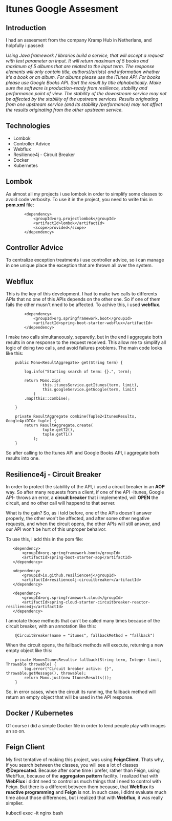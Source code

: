 
# Itunes Google Assesment

## Introduction

I had an assesment from the company Kramp Hub in Netherlans, and holpfully i passed:

*Using Java framework / libraries build a service, that will accept a request with text parameter on input. It will return maximum of 5 books and maximum of 5 albums that are related to the input term. The response elements will only contain title, authors(/artists) and information whether it's a book or an album. For albums please use the iTunes API. For books please use Google Books API. Sort the result by title alphabetically. Make sure the software is production-ready from resilience, stability and performance point of view. The stability of the downstream service may not be affected by the stability of the upstream services. Results originating from one upstream service (and its stability /performance) may not affect the results originating from the other upstream service.*

## Technologies 

 - Lombok
 - Controller Advice
 - Webflux
 - Resilience4j - Circuit Breaker
 - Docker
 - Kubernetes

## Lombok

As almost all my projects i use lombok in order to simplify some classes to avoid code verbosity. To use it in the project, you need to write this in **pom.xml** file:
```
		<dependency>
		    <groupId>org.projectlombok</groupId>
		    <artifactId>lombok</artifactId>
		    <scope>provided</scope>
		</dependency>	
```

## Controller Advice

To centralize exception treatments i use controller advice, so i can manage in one unique place the exception that are thrown all over the system.

## Webflux

This is the key of this development.  I had to make two calls to differents APIs that no one of this APIs depends on the other one. So if one of them fails the other musn't nned to be affected. To achive this, i used **webflux**. 

```
		<dependency>
	   		<groupId>org.springframework.boot</groupId>
	   		<artifactId>spring-boot-starter-webflux</artifactId>
		</dependency>
```
I make two calls simultaneously, separetly, but in the end i aggregate both results in one response to the request received. This allow me to simplify all logic of doing two calls, and avoid failures problems. The main code looks like this:
```
	public Mono<ResultAggregate> get(String term) {
		
		log.info("Starting search of term: {}.", term);
		
		return Mono.zip(
				this.itunesService.getItunes(term, limit),
				this.googleService.getGoogle(term, limit)
			)
		.map(this::combine);
				
	}
	
	private ResultAggregate combine(Tuple2<ItunesResults, GoogleApiDTO> tuple) {
		return ResultAggregate.create(
				tuple.getT2(), 
				tuple.getT1()
			);
	}
```
So after calling to the Itunes API and Google Books API, i aggregate both results into one.

## Resilience4j - Circuit Breaker

In order to protect the stability of the API, i used a circuit breaker in an **AOP** way. So after many requests from a client, if one of the API -Itunes, Google API- throws an error, a **circuit breaker** that i implemented, will **OPEN** the circuit, and no other call will happend to that server.  

What is the gain? So, as i told before, one of the APIs doesn`t answer properly, the other won't be affected, and after some other negative requests, and when the circuit opens, the other APIs will still answer, and our API won't be hurt of this unproper behaivor.

To use this, i add this in the pom file:

 ```
	<dependency>
	    <groupId>org.springframework.boot</groupId>
	    <artifactId>spring-boot-starter-aop</artifactId>
	</dependency>	
		
	<dependency>
	    <groupId>io.github.resilience4j</groupId>
	    <artifactId>resilience4j-circuitbreaker</artifactId>
	</dependency>	
	
	<dependency>
	    <groupId>org.springframework.cloud</groupId>
	    <artifactId>spring-cloud-starter-circuitbreaker-reactor-resilience4j</artifactId>
	</dependency>
```
I annotate those methods that can`t be called many times because of the circuit breaker, with an annotation like this:

```
	@CircuitBreaker(name = "itunes", fallbackMethod = "fallback")
```
When the circuit opens, the fallback methods will execute, returning a new empty object like this:

```
	private Mono<ItunesResults> fallback(String term, Integer limit, Throwable throwable) {
		log.error("Circuit breaker active: {}", throwable.getMessage(), throwable);
		return Mono.just(new ItunesResults());
	}
```

So, in error cases, when the circuit its running, the fallback method will return an empty object that will be used in the API response.

## Docker / Kubernetes

Of course i did a simple Docker file in order to lend people play with images an so on.

## Feign Client

My first tentative of making this project, was using **FeignClient**. Thats why, if you search between the classes, you will see a lot of classes **@Deprecated**. Because after some time i prefer, rather than Feign, using WebFlux, because of the **aggregaton pattern** facility. 
I realized that with **WebFlux** i didnt need to control as much things that i need to control with Feign. But there is a different between them because, that **Webflux** its **reactive programming** and **Feign** is not. In such case, i didnt evaluate much time about those differences, but  i realized that with **Webflux**, it was really simplier. 



kubectl exec -it nginx bash
